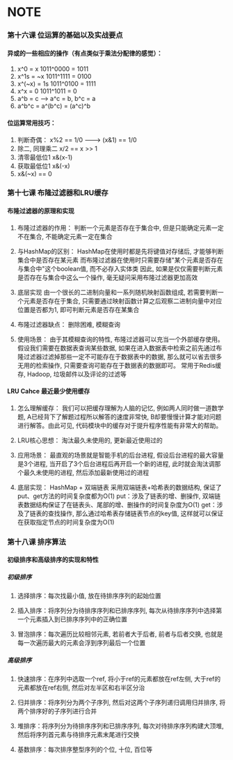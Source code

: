 # NOTE

### 第十六课 位运算的基础以及实战要点

#### 异或的一些相应的操作（有点类似于乘法分配律的感觉）：
1. x^0 = x			1011^0000 = 1011
2. x^1s = ~x		1011^1111 = 0100
3. x^(~x) = 1s		1011^0100 = 1111
4. x^x = 0			1011^1011 = 0
5. a^b = c --> a^c = b, b^c = a
6. a^b^c = a^(b^c) = (a^c)^b

#### 位运算常用技巧：
1. 判断奇偶：
x%2 == 1/0 ---> (x&1) == 1/0
2. 除二, 同理乘二
x/2 == x >> 1
3. 清零最低位1
x&(x-1)
4. 获取最低位1
x&(-x)
5. x&(~x) == 0

### 第十七课 布隆过滤器和LRU缓存

#### 布隆过滤器的原理和实现
1. 布隆过滤器的作用：
判断一个元素是否存在于集合中, 但是只能确定元素一定不在集合, 不能确定元素一定在集合

2. 与HashMap的区别：
HashMap在使用时都是先将键值对存储后, 才能够判断集合中是否存在某元素
而布隆过滤器在使用时只需要存储"某个元素是否存在与集合中"这个boolean值, 而不必存入实体类
因此, 如果是仅仅需要判断元素是否存在与集合中这么一个操作, 毫无疑问采用布隆过滤器更加高效

3. 底层实现
由一个很长的二进制向量和一系列随机映射函数组成, 若需要判断一个元素是否存在于集合, 只需要通过映射函数计算之后观察二进制向量中对应位置是否都为1, 即可判断元素是否存在某集合

4. 布隆过滤器缺点：
删除困难, 模糊查询

5. 使用场景：
由于其模糊查询的特性, 布隆过滤器可以充当一个外部缓存使用。假设我们需要在数据表查询某些数据, 如果在进入数据表中检索之前先通过布隆过滤器过滤掉那些一定不可能存在于数据表中的数据, 那么就可以省去很多无用的检索操作, 只需要查询可能存在于数据表的数据即可。
常用于Redis缓存, Hadoop, 垃圾邮件以及评论的过滤等

#### LRU Cahce 最近最少使用缓存
1. 怎么理解缓存：
我们可以把缓存理解为人脑的记忆, 例如两人同时做一道数学题, A已经背下了解题过程所以解答的速度非常快, B却要慢慢计算才能对问题进行解答。由此可见, 代码模块中的缓存对于提升程序性能有非常大的帮助。

2. LRU核心思想：
淘汰最久未使用的, 更新最近使用过的

3. 应用场景：
最直观的场景就是智能手机的后台进程, 假设后台进程的最大容量是3个进程, 当开启了3个后台进程后再开启一个新的进程, 此时就会淘汰调那个最久未使用的进程, 然后添加最新使用过的进程

4. 底层实现：
HashMap + 双端链表
采用双端链表+哈希表的数据结构, 保证了put、get方法的时间复杂度都为O(1)
put：涉及了链表的增、删操作, 双端链表数据结构保证了在链表头、尾部的增、删操作的时间复杂度为O(1)
get：涉及了链表的查找操作, 那么通过哈希表存储链表节点的key值, 这样就可以保证在获取指定节点的时间复杂度为O(1)

### 第十八课 排序算法

#### 初级排序和高级排序的实现和特性
##### 初级排序
1. 选择排序：每次找最小值, 放在待排序序列的起始位置

2. 插入排序：将序列分为待排序序列和已排序序列, 每次从待排序序列中选择第一个元素插入到已排序序列中的正确位置

3. 冒泡排序：每次遍历比较相邻元素, 若前者大于后者, 前者与后者交换, 也就是每一次遍历最大的元素会浮到序列最后一个位置

##### 高级排序
1. 快速排序：在序列中选取一个ref, 将小于ref的元素都放在ref左侧, 大于ref的元素都放在ref右侧, 然后对左半区和右半区分治

2. 归并排序：将序列分为两个子序列, 然后对这两个子序列递归调用归并排序, 将两个排序好的子序列进行合并

3. 堆排序：将序列分为待排序序列和已排序序列, 每次对待排序序列构建大顶堆, 然后将序列首元素与待排序元素末尾进行交换

4. 基数排序：每次排序整型序列的个位, 十位, 百位等


